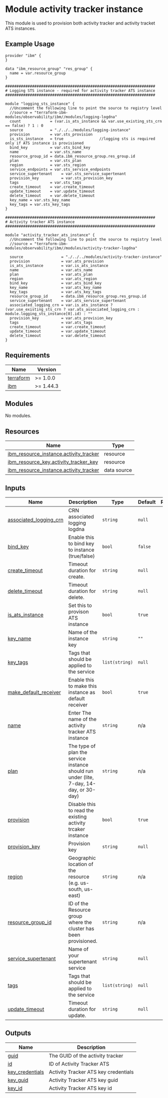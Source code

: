 # Module activity tracker instance

This module is used to provision both activity tracker and activity tracket ATS instances.

## Example Usage
```
provider "ibm" {
}

data "ibm_resource_group" "res_group" {
  name = var.resource_group
}

###################################################################
# Logging STS instance - required for activity tracker ATS instance
###################################################################

module "logging_sts_instance" {
  //Uncomment the following line to point the source to registry level
  //source = "terraform-ibm-modules/observability/ibm//modules/logging-logdna"
  count             = (var.is_ats_instance && var.use_existing_sts_crn == false) ? 1 : 0
  source            = "./../../modules/logging-instance"
  provision         = var.sts_provision
  is_sts_instance   = true                //logging sts is required only if ATS instance is provisioned
  bind_key          = var.sts_bind_key
  name              = var.sts_name
  resource_group_id = data.ibm_resource_group.res_group.id
  plan              = var.sts_plan
  region            = var.sts_region
  service_endpoints = var.sts_service_endpoints
  service_supertenant    = var.sts_service_supertenant
  provision_key          = var.sts_provision_key
  tags              = var.sts_tags
  create_timeout    = var.create_timeout
  update_timeout    = var.update_timeout
  delete_timeout    = var.delete_timeout
  key_name = var.sts_key_name
  key_tags = var.sts_key_tags
}

###################################################################
# Activity tracker ATS instance
###################################################################

module "activity_tracker_ats_instance" {
  //Uncomment the following line to point the source to registry level
  //source = "terraform-ibm-modules/observability/ibm//modules/activity-tracker-logdna"

  source                 = "./../../modules/activity-tracker-instance"
  provision              = var.ats_provision
  is_ats_instance        = var.is_ats_instance
  name                   = var.ats_name
  plan                   = var.ats_plan
  region                 = var.ats_region
  bind_key               = var.ats_bind_key
  key_name               = var.ats_key_name
  key_tags               = var.ats_key_tags
  resource_group_id      = data.ibm_resource_group.res_group.id
  service_supertenant    = var.ats_service_supertenant
  associated_logging_crn = var.is_ats_instance ? (var.use_existing_sts_crn ? var.ats_associated_logging_crn : module.logging_sts_instance[0].id) : ""
  provision_key          = var.ats_provision_key
  tags                   = var.ats_tags
  create_timeout         = var.create_timeout
  update_timeout         = var.update_timeout
  delete_timeout         = var.delete_timeout
}

```

<!-- BEGINNING OF PRE-COMMIT-TERRAFORM DOCS HOOK -->
## Requirements

| Name | Version |
|------|---------|
| <a name="requirement_terraform"></a> [terraform](#requirement\_terraform) | >= 1.0.0 |
| <a name="requirement_ibm"></a> [ibm](#requirement\_ibm) | >= 1.44.3 |

## Modules

No modules.

## Resources

| Name | Type |
|------|------|
| [ibm_resource_instance.activity_tracker](https://registry.terraform.io/providers/IBM-Cloud/ibm/latest/docs/resources/resource_instance) | resource |
| [ibm_resource_key.activity_tracker_key](https://registry.terraform.io/providers/IBM-Cloud/ibm/latest/docs/resources/resource_key) | resource |
| [ibm_resource_instance.activity_tracker](https://registry.terraform.io/providers/IBM-Cloud/ibm/latest/docs/data-sources/resource_instance) | data source |

## Inputs

| Name | Description | Type | Default | Required |
|------|-------------|------|---------|:--------:|
| <a name="input_associated_logging_crn"></a> [associated\_logging\_crn](#input\_associated\_logging\_crn) | CRN associated logging logdna | `string` | `null` | no |
| <a name="input_bind_key"></a> [bind\_key](#input\_bind\_key) | Enable this to bind key to instance (true/false) | `bool` | `false` | no |
| <a name="input_create_timeout"></a> [create\_timeout](#input\_create\_timeout) | Timeout duration for create. | `string` | `null` | no |
| <a name="input_delete_timeout"></a> [delete\_timeout](#input\_delete\_timeout) | Timeout duration for delete. | `string` | `null` | no |
| <a name="input_is_ats_instance"></a> [is\_ats\_instance](#input\_is\_ats\_instance) | Set this to provison ATS instance | `bool` | `true` | no |
| <a name="input_key_name"></a> [key\_name](#input\_key\_name) | Name of the instance key | `string` | `""` | no |
| <a name="input_key_tags"></a> [key\_tags](#input\_key\_tags) | Tags that should be applied to the service | `list(string)` | `null` | no |
| <a name="input_make_default_receiver"></a> [make\_default\_receiver](#input\_make\_default\_receiver) | Enable this to make this instance as default receiver | `bool` | `true` | no |
| <a name="input_name"></a> [name](#input\_name) | Enter The name of the activity tracker ATS instance | `string` | n/a | yes |
| <a name="input_plan"></a> [plan](#input\_plan) | The type of plan the service instance should run under (lite, 7-day, 14-day, or 30-day) | `string` | n/a | yes |
| <a name="input_provision"></a> [provision](#input\_provision) | Disable this to read the existing activity trcaker instance | `bool` | `true` | no |
| <a name="input_provision_key"></a> [provision\_key](#input\_provision\_key) | Provision key | `string` | `null` | no |
| <a name="input_region"></a> [region](#input\_region) | Geographic location of the resource (e.g. us-south, us-east) | `string` | n/a | yes |
| <a name="input_resource_group_id"></a> [resource\_group\_id](#input\_resource\_group\_id) | ID of the Resource group where the cluster has been provisioned. | `string` | n/a | yes |
| <a name="input_service_supertenant"></a> [service\_supertenant](#input\_service\_supertenant) | Name of your supertenant service | `string` | `null` | no |
| <a name="input_tags"></a> [tags](#input\_tags) | Tags that should be applied to the service | `list(string)` | `null` | no |
| <a name="input_update_timeout"></a> [update\_timeout](#input\_update\_timeout) | Timeout duration for update. | `string` | `null` | no |

## Outputs

| Name | Description |
|------|-------------|
| <a name="output_guid"></a> [guid](#output\_guid) | The GUID of the activity tracker |
| <a name="output_id"></a> [id](#output\_id) | ID of Activity Tracker ATS |
| <a name="output_key_credentials"></a> [key\_credentials](#output\_key\_credentials) | Activity Tracker ATS key credentials |
| <a name="output_key_guid"></a> [key\_guid](#output\_key\_guid) | Activity Tracker ATS key guid |
| <a name="output_key_id"></a> [key\_id](#output\_key\_id) | Activity Tracker ATS key id |
<!-- END OF PRE-COMMIT-TERRAFORM DOCS HOOK -->
